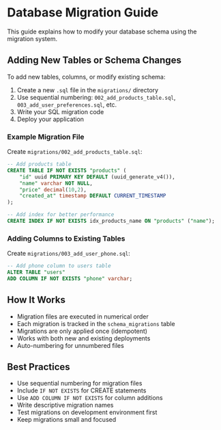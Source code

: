 # Database Migration Guide

This guide explains how to modify your database schema using the migration system.

## Adding New Tables or Schema Changes

To add new tables, columns, or modify existing schema:

1. Create a new `.sql` file in the `migrations/` directory
2. Use sequential numbering: `002_add_products_table.sql`, `003_add_user_preferences.sql`, etc.
3. Write your SQL migration code
4. Deploy your application

### Example Migration File

Create `migrations/002_add_products_table.sql`:

```sql
-- Add products table
CREATE TABLE IF NOT EXISTS "products" (
    "id" uuid PRIMARY KEY DEFAULT (uuid_generate_v4()),
    "name" varchar NOT NULL,
    "price" decimal(10,2),
    "created_at" timestamp DEFAULT CURRENT_TIMESTAMP
);

-- Add index for better performance
CREATE INDEX IF NOT EXISTS idx_products_name ON "products" ("name");
```

### Adding Columns to Existing Tables

Create `migrations/003_add_user_phone.sql`:

```sql
-- Add phone column to users table
ALTER TABLE "users" 
ADD COLUMN IF NOT EXISTS "phone" varchar;
```

## How It Works

- Migration files are executed in numerical order
- Each migration is tracked in the `schema_migrations` table
- Migrations are only applied once (idempotent)
- Works with both new and existing deployments
- Auto-numbering for unnumbered files

## Best Practices

- Use sequential numbering for migration files
- Include `IF NOT EXISTS` for CREATE statements
- Use `ADD COLUMN IF NOT EXISTS` for column additions
- Write descriptive migration names
- Test migrations on development environment first
- Keep migrations small and focused